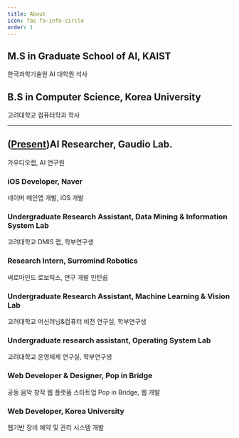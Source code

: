 ```yaml
---
title: About
icon: fas fa-info-circle
order: 1
---
```



## M.S in Graduate School of AI, KAIST
한국과학기술원 AI 대학원 석사

## B.S in Computer Science, Korea University
고려대학교 컴퓨터학과 학사

---

## (<u>Present</u>)AI Researcher, Gaudio Lab.
가우디오랩, AI 연구원

### iOS Developer, Naver
네이버 메인앱 개발, iOS 개발

### Undergraduate Research Assistant, Data Mining & Information System Lab
고려대학교 DMIS 랩, 학부연구생

### Research Intern, Surromind Robotics
써로마인드 로보틱스, 연구 개발 인턴쉽

### Undergraduate Research Assistant, Machine Learning & Vision Lab
고려대학교 머신러닝&컴퓨터 비전 연구실, 학부연구생

### Undergraduate research assistant, Operating System Lab
고려대학교 운영체제 연구실, 학부연구생

### Web Developer & Designer, Pop in Bridge
공동 음악 창작 웹 플랫폼 스타트업 Pop in Bridge, 웹 개발

### Web Developer, Korea University
웹기반 장비 예약 및 관리 시스템 개발

